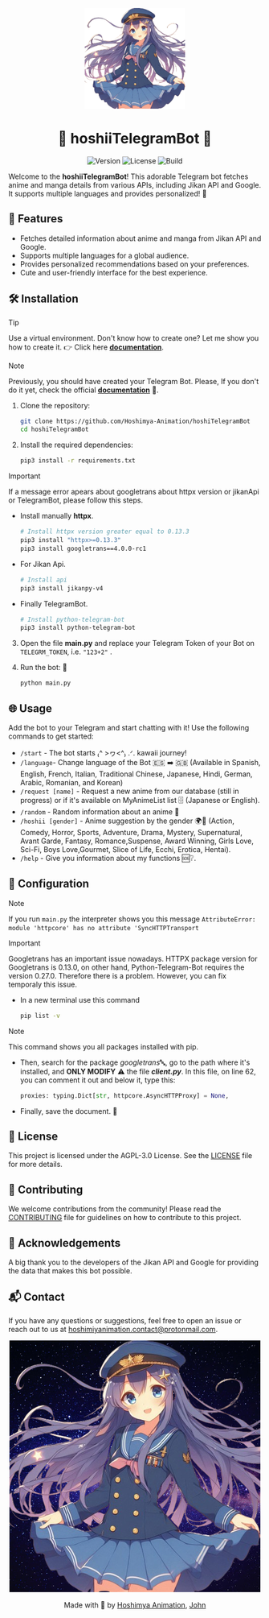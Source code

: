 <p align="center">
  <img src="img/logo_draf.png" alt="Kawaii Bot" width="200px"/>
</p>

<h1 align="center">🌸 hoshiiTelegramBot 🌸</h1>

<p align="center">
  <img src="https://img.shields.io/badge/version-1.1..0-brightgreen" alt="Version" />
  <img src="https://img.shields.io/badge/license-AGPL3.0-blue?style=flat&color=blue" alt="License" />
  <img src="https://img.shields.io/badge/test-passed-pass?style=flat&color=red" alt="Build" />
</p>

Welcome to the **hoshiiTelegramBot**! This adorable Telegram bot fetches anime and manga details from various APIs, including Jikan API and Google. It supports multiple languages and provides personalized! 🌟

## 🌟 Features

- Fetches detailed information about anime and manga from Jikan API and Google.
- Supports multiple languages for a global audience.
- Provides personalized recommendations based on your preferences.
- Cute and user-friendly interface for the best experience.

## 🛠️ Installation

> [!TIP]
> Use a virtual environment. Don't know how to create one? Let me show you how to create it. 👉 Click here **[documentation](https://docs.python.org/3/library/venv.html)**.

> [!NOTE]
> Previously, you should have created your Telegram Bot. Please, If you don't do it yet, check the official **[documentation](https://core.telegram.org/bots#how-do-i-create-a-bot)** 🤖.

1. Clone the repository:
    ```bash
    git clone https://github.com/Hoshimya-Animation/hoshiTelegramBot
    cd hoshiTelegramBot
    ```

2. Install the required dependencies:
    ```bash
    pip3 install -r requirements.txt
    ```
>[!IMPORTANT]
> If a message error apears about googletrans about httpx version or jikanApi or TelegramBot, please follow this steps.

- Install manually **httpx**.

  ```bash
  # Install httpx version greater equal to 0.13.3
  pip3 install "httpx>=0.13.3"
  pip3 install googletrans==4.0.0-rc1
  ```
- For Jikan Api.

  ```bash
  # Install api
  pip3 install jikanpy-v4
  ```
- Finally TelegramBot.

  ```bash
  # Install python-telegram-bot
  pip3 install python-telegram-bot
  ```
3. Open the file **main.py** and replace your Telegram Token of your Bot on ```TELEGRM_TOKEN```, i.e. ```"123+2"``` .

4. Run the bot: 🤖
    ```bash
    python main.py
    ```

## 🌐 Usage

Add the bot to your Telegram and start chatting with it! Use the following commands to get started:

- `/start` - The bot starts ₍^ >ヮ<^₎ .ᐟ. kawaii journey!
- `/language`- Change language of the Bot 🇪🇸 ➡️ 🇬🇧 (Available in Spanish, English, French, Italian, Traditional Chinese, Japanese, Hindi, German, Arabic, Romanian, and Korean)
- `/request [name]` - Request a new anime from our database (still in progress) or if it's available on MyAnimeList list 🗄 (Japanese or English).
- `/random` - Random information about an anime 🎲
- `/hoshii [gender]` - Anime suggestion by the gender 🌍🍱 (Action, Comedy, Horror, Sports, Adventure, Drama, Mystery, Supernatural, Avant Garde, Fantasy, Romance,Suspense, Award Winning, Girls Love, Sci-Fi, Boys Love,Gourmet, Slice of Life, Ecchi, Erotica, Hentai).
- `/help` - Give you information about my functions 🆘❔.

## 🔧 Configuration

> [!NOTE]
> If you run ```main.py``` the interpreter shows you this message ```AttributeError: module 'httpcore' has no attribute 'SyncHTTPTransport```

> [!IMPORTANT]
> Googletrans has an important issue nowadays. HTTPX package version  for Googletrans is 0.13.0, on other hand, Python-Telegram-Bot requires the version 0.27.0. Therefore there is a problem. However, you can fix temporaly this issue. 
    
- In a new terminal use this command

    ```bash
    pip list -v
    ```
> [!NOTE]
> This command shows you all packages installed with pip.

- Then, search for the package *googletrans*🔤, go to the path where it's installed, and **ONLY MODIFY** ⚠️ the file ***client.py***. In this file, on line 62, you can comment it out and below it, type this:

    ```python
    proxies: typing.Dict[str, httpcore.AsyncHTTPProxy] = None,
    ```
- Finally, save the document. 📄



## 📜 License

This project is licensed under the AGPL-3.0 License. See the [LICENSE](LICENSE) file for more details.

## 🙌 Contributing

We welcome contributions from the community! Please read the [CONTRIBUTING](CONTRIBUTING.md) file for guidelines on how to contribute to this project.

## 💖 Acknowledgements

A big thank you to the developers of the Jikan API and Google for providing the data that makes this bot possible.

## 📬 Contact

If you have any questions or suggestions, feel free to open an issue or reach out to us at [hoshimiyanimation.contact@protonmail.com](mailto:hoshimiyanimation.contact@protonmail.com.).

<p align="center">
  <img src="img/logo_draf2.png" alt="Kawaii Bot2""/>
</p>

<p align="center">
  Made with 💖 by <a href="https://github.com/Hoshimya-Animation">Hoshimya Animation</a>, <a href="https://github.com/JohnKun136NVCP">John </a>
</p>
